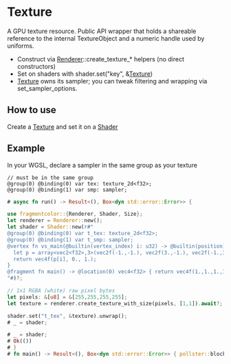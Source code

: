 # Texture

A GPU texture resource. Public API wrapper that holds a shareable reference to the internal TextureObject and a numeric handle used by uniforms.

- Construct via [Renderer](https://fragmentcolor.org/api/core/renderer)::create_texture_* helpers (no direct constructors)
- Set on shaders with shader.set("key", &[Texture](https://fragmentcolor.org/api/core/texture))
- [Texture](https://fragmentcolor.org/api/core/texture) owns its sampler; you can tweak filtering and wrapping via set_sampler_options.

## How to use

Create a [Texture](https://fragmentcolor.org/api/core/texture) and set it on a [Shader](https://fragmentcolor.org/api/core/shader)


## Example

In your WGSL, declare a sampler in the same group as your texture

```wgsl
// must be in the same group
@group(0) @binding(0) var tex: texture_2d<f32>;
@group(0) @binding(1) var smp: sampler;
```

```rust
# async fn run() -> Result<(), Box<dyn std::error::Error>> {

use fragmentcolor::{Renderer, Shader, Size};
let renderer = Renderer::new();
let shader = Shader::new(r#"
@group(0) @binding(0) var t_tex: texture_2d<f32>;
@group(0) @binding(1) var t_smp: sampler;
@vertex fn vs_main(@builtin(vertex_index) i: u32) -> @builtin(position) vec4<f32> {
  let p = array<vec2<f32>,3>(vec2f(-1.,-1.), vec2f(3.,-1.), vec2f(-1.,3.));
  return vec4f(p[i], 0., 1.);
}
@fragment fn main() -> @location(0) vec4<f32> { return vec4f(1.,1.,1.,1.); }
"#)?;

// 1x1 RGBA (white) raw pixel bytes
let pixels: &[u8] = &[255,255,255,255];
let texture = renderer.create_texture_with_size(pixels, [1,1]).await?;

shader.set("t_tex", &texture).unwrap();
# _ = shader;

# _ = shader;
# Ok(())
# }
# fn main() -> Result<(), Box<dyn std::error::Error>> { pollster::block_on(run()) }
```
